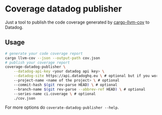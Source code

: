 # Coverage datadog publisher

Just a tool to publish the code coverage generated by [cargo-llvm-cov](https://github.com/taiki-e/cargo-llvm-cov) to Datadog.

## Usage

```bash
# generate your code coverage report
cargo llvm-cov --json --output-path cov.json
# publish your coverage report
coverage-datadog-publisher \
    --datadog-api-key <your datadog api key> \
    --datadog-site https://api.datadoghq.eu \ # optional but if you work in europe, use this
    --project-name <name of the project> \ # optional
    --commit-hash $(git rev-parse HEAD) \ # optional
    --branch-name $(git rev-parse --abbrev-ref HEAD) \ # optional
    --series-name ci.coverage \ # optional
    ./cov.json
```

For more options do `coverate-datadog-publisher --help`.
